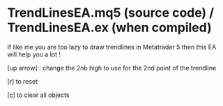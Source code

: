 # TrendLinesEA.mq5 (source code) / TrendLinesEA.ex (when compiled)

If like me you are too lazy to draw trendlines in Metatrader 5 then this EA will help you a lot !

[up arrow] : change the 2nb high to use for the 2nd point of the trendline

[r] to reset

[c] to clear all objects

